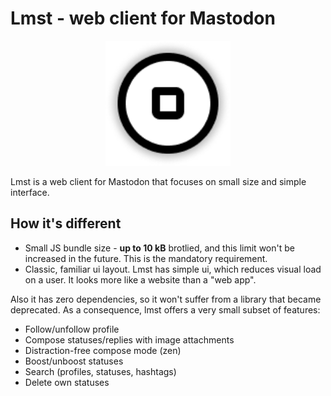 # Lmst - web client for Mastodon

<p align="center"><img src="screenshots/logo.png" width="200"></p>

Lmst is a web client for Mastodon that focuses on small size and simple
interface.

## How it's different

- Small JS bundle size - **up to 10 kB** brotlied, and this limit won't be
  increased in the future. This is the mandatory requirement.
- Classic, familiar ui layout. Lmst has simple ui, which reduces visual load on
  a user. It looks more like a website than a "web app".

Also it has zero dependencies, so it won't suffer from a library that became
deprecated. As a consequence, lmst offers a very small subset of features:

- Follow/unfollow profile
- Compose statuses/replies with image attachments
- Distraction-free compose mode (zen)
- Boost/unboost statuses
- Search (profiles, statuses, hashtags)
- Delete own statuses
